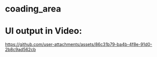 # coading_area
# UI output in Video:

https://github.com/user-attachments/assets/86c31b79-ba4b-4f8e-91d0-2b8c9ad562cb

